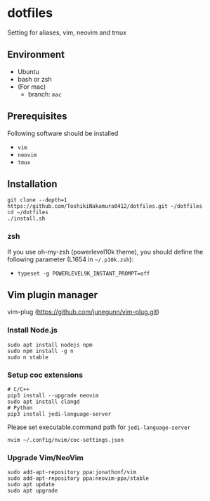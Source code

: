 # dotfiles
Setting for aliases, vim, neovim and tmux
## Environment
- Ubuntu
- bash or zsh
- (For mac)
  - branch: `mac`
## Prerequisites
Following software should be installed
- `vim`
- `neovim`
- `tmux`
## Installation
```
git clone --depth=1 https://github.com/ToshikiNakamura0412/dotfiles.git ~/dotfiles
cd ~/dotfiles
./install.sh
```
### zsh
If you use oh-my-zsh (powerlevel10k theme), you should define the following parameter (L1654 in `~/.p10k.zsh`):
- `typeset -g POWERLEVEL9K_INSTANT_PROMPT=off`
## Vim plugin manager
vim-plug (https://github.com/junegunn/vim-plug.git)
### Install Node.js
```
sudo apt install nodejs npm
sudo npm install -g n
sudo n stable
```
### Setup coc extensions
```
# C/C++
pip3 install --upgrade neovim
sudo apt install clangd
# Python
pip3 install jedi-language-server
```
Please set executable.command path for `jedi-language-server`
```
nvim ~/.config/nvim/coc-settings.json
```
### Upgrade Vim/NeoVim
```
sudo add-apt-repository ppa:jonathonf/vim
sudo add-apt-repository ppa:neovim-ppa/stable
sudo apt update
sudo apt upgrade
```
